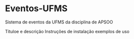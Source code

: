 # Eventos-UFMS
Sistema de eventos da UFMS da disciplina de APSOO

Títuloe e descrição
Instruções de instalação
exemplos de uso


